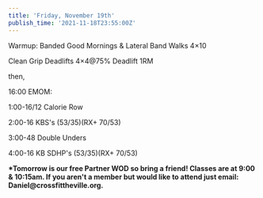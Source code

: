 ```yaml
---
title: 'Friday, November 19th'
publish_time: '2021-11-18T23:55:00Z'
---
```


Warmup: Banded Good Mornings & Lateral Band Walks 4×10

Clean Grip Deadlifts 4×4\@75% Deadlift 1RM

then,

16:00 EMOM:

1:00-16/12 Calorie Row

2:00-16 KBS's (53/35)(RX+ 70/53)

3:00-48 Double Unders

4:00-16 KB SDHP's (53/35)(RX+ 70/53)

**\*Tomorrow is our free Partner WOD so bring a friend! Classes are at
9:00 & 10:15am. If you aren't a member but would like to attend just
email: Daniel\@crossfittheville.org.**
